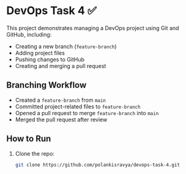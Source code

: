 # DevOps Task 4 ✅

This project demonstrates managing a DevOps project using Git and GitHub, including:

- Creating a new branch (`feature-branch`)
- Adding project files
- Pushing changes to GitHub
- Creating and merging a pull request

## Branching Workflow

- Created a `feature-branch` from `main`
- Committed project-related files to `feature-branch`
- Opened a pull request to merge `feature-branch` into `main`
- Merged the pull request after review

## How to Run

1. Clone the repo:
   ```bash
   git clone https://github.com/polankisravya/devops-task-4.git
